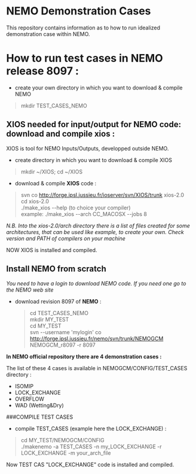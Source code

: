 
# NEMO Demonstration Cases

This repository contains information as to how to run idealized demonstration case within NEMO.


# How to run test cases in NEMO release 8097 :

* create your own directory in which you want to download & compile NEMO

> mkdir TEST\_CASES_NEMO 

## XIOS needed for input/output for NEMO code: download and compile xios :
 
XIOS is tool for NEMO Inputs/Outputs, developped outside NEMO. 

* create directory in which you want to download & compile XIOS
 
> mkdir ~/XIOS; cd ~/XIOS
  
* download & compile **XIOS** code : 
 
> svn co http://forge.ipsl.jussieu.fr/ioserver/svn/XIOS/trunk xios-2.0
<br> cd xios-2.0
<br> ./make\_xios --help  (to choice your compiler)
<br> example: ./make\_xios --arch CC_MACOSX --jobs 8
  
<i> N.B. Into the xios-2.0/arch directory there is a list of files created for some architectures, that can be used like example, to create your own. Check version and PATH of compilers on your machine</i>

NOW XIOS is installed and compiled.

## Install NEMO from scratch
<i> You need to have a login to download NEMO code. If you need one go to the NEMO web site</i>

* download revision 8097 of **NEMO** : 

  > cd TEST\_CASES\_NEMO
 <br> mkdir MY\_TEST 
 <br> cd MY\_TEST 
 <br> svn --username 'mylogin' co http://forge.ipsl.jussieu.fr/nemo/svn/trunk/NEMOGCM NEMOGCM_r8097 -r 8097
 
**In NEMO official repository there are 4 demonstration cases :**

The list of these 4 cases is available in NEMOGCM/CONFIG/TEST_CASES directory :

- ISOMIP
- LOCK_EXCHANGE
- OVERFLOW
- WAD (Wetting&Dry)
 
###COMPILE TEST CASES 
 
* compile TEST\_CASES (example here the LOCK_EXCHANGE) : 

 > cd MY\_TEST/NEMOGCM/CONFIG
 <br> ./makenemo -a TEST_CASES -n my\_LOCK\_EXCHANGE -r LOCK\_EXCHANGE -m your\_arch\_file
  

Now TEST CAS "LOCK_EXCHANGE" code is installed and compiled. 